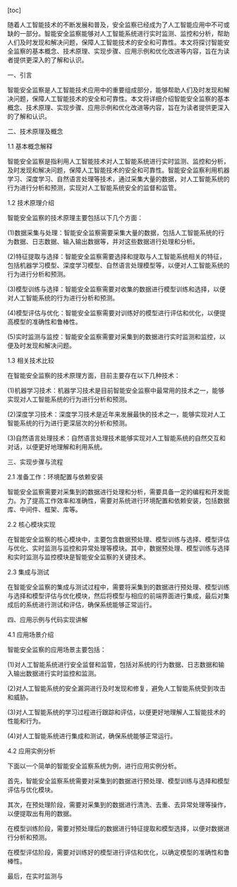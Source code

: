 
[toc]                    
                
                
随着人工智能技术的不断发展和普及，安全监察已经成为了人工智能应用中不可或缺的一部分。智能安全监察能够对人工智能系统进行实时监测、监控和分析，帮助人们及时发现和解决问题，保障人工智能技术的安全和可靠性。本文将探讨智能安全监察的基本概念、技术原理、实现步骤、应用示例和优化改进等内容，旨在为读者提供更深入的了解和认识。

一、引言

智能安全监察是人工智能技术应用中的重要组成部分，能够帮助人们及时发现和解决问题，保障人工智能技术的安全和可靠性。本文将详细介绍智能安全监察的基本概念、技术原理、实现步骤、应用示例和优化改进等内容，旨在为读者提供更深入的了解和认识。

二、技术原理及概念

1.1 基本概念解释

智能安全监察是指利用人工智能技术对人工智能系统进行实时监测、监控和分析，及时发现和解决问题，保障人工智能技术的安全和可靠性。智能安全监察利用机器学习、深度学习、自然语言处理等技术，通过采集大量的数据，对人工智能系统的行为进行分析和预测，实现对人工智能系统安全的监督和监管。

1.2 技术原理介绍

智能安全监察的技术原理主要包括以下几个方面：

(1)数据采集与处理：智能安全监察需要采集大量的数据，包括人工智能系统的行为数据、日志数据、输入输出数据等，并对这些数据进行处理和分析。

(2)特征提取与选择：智能安全监察需要选择和提取与人工智能系统相关的特征，包括机器学习模型、深度学习模型、自然语言处理模型等，以便对人工智能系统的行为进行分析和预测。

(3)模型训练与选择：智能安全监察需要对收集的数据进行模型训练和选择，以便对人工智能系统的行为进行分析和预测。

(4)模型评估与优化：智能安全监察需要对训练好的模型进行评估和优化，以便提高模型的准确性和鲁棒性。

(5)实时监测与监控：智能安全监察需要对采集到的数据进行实时监测和监控，以便及时发现和解决问题。

1.3 相关技术比较

在智能安全监察的技术原理方面，目前主要存在以下几种技术：

(1)机器学习技术：机器学习技术是目前智能安全监察中最常用的技术之一，能够实现对人工智能系统的行为进行分析和预测。

(2)深度学习技术：深度学习技术是近年来发展最快的技术之一，能够实现对人工智能系统的行为进行更深层次的分析和预测。

(3)自然语言处理技术：自然语言处理技术能够实现对人工智能系统的自然交互和对话，以便更好地理解和利用系统。

三、实现步骤与流程

2.1 准备工作：环境配置与依赖安装

智能安全监察需要对采集到的数据进行处理和分析，需要具备一定的编程和开发能力。为了提高工作效率和准确性，需要对系统进行环境配置和依赖安装，包括数据库、中间件、框架、库等。

2.2 核心模块实现

在智能安全监察的核心模块中，主要包含数据预处理、模型训练与选择、模型评估与优化、实时监测与监控和异常处理等模块。其中，数据预处理、模型训练与选择和实时监测与监控模块是智能安全监察的关键技术。

2.3 集成与测试

在智能安全监察的集成与测试过程中，需要将采集到的数据进行预处理、模型训练与选择和模型评估与优化模块，然后将模型与相应的前端界面进行集成，最后对集成后的系统进行测试和评估，确保系统能够正常运行。

四、应用示例与代码实现讲解

4.1 应用场景介绍

智能安全监察的应用场景主要包括：

(1)对人工智能系统进行安全监督和监管，包括对系统的行为数据、日志数据和输入输出数据进行实时监控和监测。

(2)对人工智能系统的安全漏洞进行及时发现和修复，避免人工智能系统受到攻击和威胁。

(3)对人工智能系统的学习过程进行跟踪和评估，以便更好地理解人工智能技术的性能和行为。

(4)对人工智能系统进行集成和测试，确保系统能够正常运行。

4.2 应用实例分析

下面以一个简单的智能安全监察系统为例，进行应用实例分析。

首先，智能安全监察系统需要对采集到的数据进行预处理、模型训练与选择和模型评估与优化模块。

其次，在预处理阶段，需要对采集到的数据进行清洗、去重、去异常处理等操作，以便提取出有用的数据。

在模型训练阶段，需要对预处理后的数据进行特征提取和模型选择，以便对数据进行分析和预测。

在模型评估阶段，需要对训练好的模型进行评估和优化，以确定模型的准确性和鲁棒性。

最后，在实时监测与

